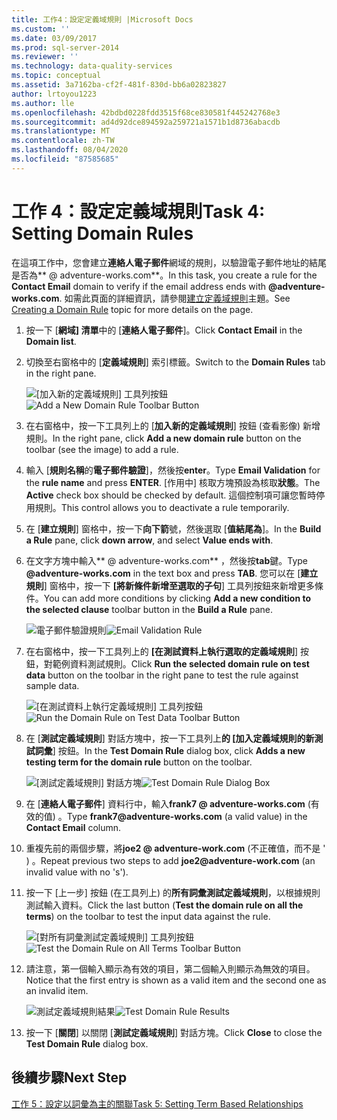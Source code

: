 ```yaml
---
title: 工作4：設定定義域規則 |Microsoft Docs
ms.custom: ''
ms.date: 03/09/2017
ms.prod: sql-server-2014
ms.reviewer: ''
ms.technology: data-quality-services
ms.topic: conceptual
ms.assetid: 3a7162ba-cf2f-481f-830d-bb6a02823827
author: lrtoyou1223
ms.author: lle
ms.openlocfilehash: 42bdbd0228fdd3515f68ce830581f445242768e3
ms.sourcegitcommit: ad4d92dce894592a259721a1571b1d8736abacdb
ms.translationtype: MT
ms.contentlocale: zh-TW
ms.lasthandoff: 08/04/2020
ms.locfileid: "87585685"
---
```

# <a name="task-4-setting-domain-rules"></a><span data-ttu-id="582b0-102">工作 4：設定定義域規則</span><span class="sxs-lookup"><span data-stu-id="582b0-102">Task 4: Setting Domain Rules</span></span>
  <span data-ttu-id="582b0-103">在這項工作中，您會建立**連絡人電子郵件**網域的規則，以驗證電子郵件地址的結尾是否為\*\* \@ adventure-works.com\*\*。</span><span class="sxs-lookup"><span data-stu-id="582b0-103">In this task, you create a rule for the **Contact Email** domain to verify if the email address ends with **\@adventure-works.com**.</span></span> <span data-ttu-id="582b0-104">如需此頁面的詳細資訊，請參閱[建立定義域規則](https://msdn.microsoft.com/library/hh510397.aspx)主題。</span><span class="sxs-lookup"><span data-stu-id="582b0-104">See [Creating a Domain Rule](https://msdn.microsoft.com/library/hh510397.aspx) topic for more details on the page.</span></span>  
  
1.  <span data-ttu-id="582b0-105">按一下 [**網域] 清單**中的 [**連絡人電子郵件**]。</span><span class="sxs-lookup"><span data-stu-id="582b0-105">Click **Contact Email** in the **Domain list**.</span></span>  
  
2.  <span data-ttu-id="582b0-106">切換至右窗格中的 [**定義域規則**] 索引標籤。</span><span class="sxs-lookup"><span data-stu-id="582b0-106">Switch to the **Domain Rules** tab in the right pane.</span></span>  
  
     <span data-ttu-id="582b0-107">![[加入新的定義域規則] 工具列按鈕](../../2014/tutorials/media/et-settingdomainrules-01.jpg "[加入新的定義域規則] 工具列按鈕")</span><span class="sxs-lookup"><span data-stu-id="582b0-107">![Add a New Domain Rule Toolbar Button](../../2014/tutorials/media/et-settingdomainrules-01.jpg "Add a New Domain Rule Toolbar Button")</span></span>  
  
3.  <span data-ttu-id="582b0-108">在右窗格中，按一下工具列上的 [**加入新的定義域規則**] 按鈕 (查看影像) 新增規則。</span><span class="sxs-lookup"><span data-stu-id="582b0-108">In the right pane, click **Add a new domain rule** button on the toolbar (see the image) to add a rule.</span></span>  
  
4.  <span data-ttu-id="582b0-109">輸入 [**規則名稱**的**電子郵件驗證**]，然後按**enter**。</span><span class="sxs-lookup"><span data-stu-id="582b0-109">Type **Email Validation** for the **rule name** and press **ENTER**.</span></span> <span data-ttu-id="582b0-110">[作用中] 核取方塊預設為核取**狀態**。</span><span class="sxs-lookup"><span data-stu-id="582b0-110">The **Active** check box should be checked by default.</span></span> <span data-ttu-id="582b0-111">這個控制項可讓您暫時停用規則。</span><span class="sxs-lookup"><span data-stu-id="582b0-111">This control allows you to deactivate a rule temporarily.</span></span>  
  
5.  <span data-ttu-id="582b0-112">在 [**建立規則**] 窗格中，按一下**向下箭**號，然後選取 [**值結尾為**]。</span><span class="sxs-lookup"><span data-stu-id="582b0-112">In the **Build a Rule** pane, click **down arrow**, and select **Value ends with**.</span></span>  
  
6.  <span data-ttu-id="582b0-113">在文字方塊中輸入\*\* \@ adventure-works.com\*\* ，然後按**tab**鍵。</span><span class="sxs-lookup"><span data-stu-id="582b0-113">Type **\@adventure-works.com** in the text box and press **TAB**.</span></span> <span data-ttu-id="582b0-114">您可以在 [**建立規則**] 窗格中，按一下 **[將新條件新增至選取的子句**] 工具列按鈕來新增更多條件。</span><span class="sxs-lookup"><span data-stu-id="582b0-114">You can add more conditions by clicking **Add a new condition to the selected clause** toolbar button in the **Build a Rule** pane.</span></span>  
  
     <span data-ttu-id="582b0-115">![電子郵件驗證規則](../../2014/tutorials/media/et-settingdomainrules-02.jpg "電子郵件驗證規則")</span><span class="sxs-lookup"><span data-stu-id="582b0-115">![Email Validation Rule](../../2014/tutorials/media/et-settingdomainrules-02.jpg "Email Validation Rule")</span></span>  
  
7.  <span data-ttu-id="582b0-116">在右窗格中，按一下工具列上的 **[在測試資料上執行選取的定義域規則**] 按鈕，對範例資料測試規則。</span><span class="sxs-lookup"><span data-stu-id="582b0-116">Click **Run the selected domain rule on test data** button on the toolbar in the right pane to test the rule against sample data.</span></span>  
  
     <span data-ttu-id="582b0-117">![[在測試資料上執行定義域規則] 工具列按鈕](../../2014/tutorials/media/et-settingdomainrules-03.jpg "[在測試資料上執行定義域規則] 工具列按鈕")</span><span class="sxs-lookup"><span data-stu-id="582b0-117">![Run the Domain Rule on Test Data Toolbar Button](../../2014/tutorials/media/et-settingdomainrules-03.jpg "Run the Domain Rule on Test Data Toolbar Button")</span></span>  
  
8.  <span data-ttu-id="582b0-118">在 [**測試定義域規則**] 對話方塊中，按一下工具列上**的 [加入定義域規則的新測試詞彙**] 按鈕。</span><span class="sxs-lookup"><span data-stu-id="582b0-118">In the **Test Domain Rule** dialog box, click **Adds a new testing term for the domain rule** button on the toolbar.</span></span>  
  
     <span data-ttu-id="582b0-119">![[測試定義域規則] 對話方塊](../../2014/tutorials/media/et-settingdomainrules-04.jpg "[測試定義域規則] 對話方塊")</span><span class="sxs-lookup"><span data-stu-id="582b0-119">![Test Domain Rule Dialog Box](../../2014/tutorials/media/et-settingdomainrules-04.jpg "Test Domain Rule Dialog Box")</span></span>  
  
9. <span data-ttu-id="582b0-120">在 [**連絡人電子郵件**] 資料行中，輸入**frank7 \@ adventure-works.com** (有效的值) 。</span><span class="sxs-lookup"><span data-stu-id="582b0-120">Type **frank7\@adventure-works.com** (a valid value) in the **Contact Email** column.</span></span>  
  
10. <span data-ttu-id="582b0-121">重複先前的兩個步驟，將**joe2 \@ adventure-work.com** (不正確值，而不是 ' ) 。</span><span class="sxs-lookup"><span data-stu-id="582b0-121">Repeat previous two steps to add **joe2\@adventure-work.com** (an invalid value with no 's').</span></span>  
  
11. <span data-ttu-id="582b0-122">按一下 [上一步] 按鈕 (在工具列上) 的**所有詞彙測試定義域規則**，以根據規則測試輸入資料。</span><span class="sxs-lookup"><span data-stu-id="582b0-122">Click the last button (**Test the domain rule on all the terms**) on the toolbar to test the input data against the rule.</span></span>  
  
     <span data-ttu-id="582b0-123">![[對所有詞彙測試定義域規則] 工具列按鈕](../../2014/tutorials/media/et-settingdomainrules-05.jpg "[對所有詞彙測試定義域規則] 工具列按鈕")</span><span class="sxs-lookup"><span data-stu-id="582b0-123">![Test the Domain Rule on All Terms Toolbar Button](../../2014/tutorials/media/et-settingdomainrules-05.jpg "Test the Domain Rule on All Terms Toolbar Button")</span></span>  
  
12. <span data-ttu-id="582b0-124">請注意，第一個輸入顯示為有效的項目，第二個輸入則顯示為無效的項目。</span><span class="sxs-lookup"><span data-stu-id="582b0-124">Notice that the first entry is shown as a valid item and the second one as an invalid item.</span></span>  
  
     <span data-ttu-id="582b0-125">![測試定義域規則結果](../../2014/tutorials/media/et-settingdomainrules-06.jpg "測試定義域規則結果")</span><span class="sxs-lookup"><span data-stu-id="582b0-125">![Test Domain Rule Results](../../2014/tutorials/media/et-settingdomainrules-06.jpg "Test Domain Rule Results")</span></span>  
  
13. <span data-ttu-id="582b0-126">按一下 [**關閉**] 以關閉 [**測試定義域規則**] 對話方塊。</span><span class="sxs-lookup"><span data-stu-id="582b0-126">Click **Close** to close the **Test Domain Rule** dialog box.</span></span>  
  
## <a name="next-step"></a><span data-ttu-id="582b0-127">後續步驟</span><span class="sxs-lookup"><span data-stu-id="582b0-127">Next Step</span></span>  
 [<span data-ttu-id="582b0-128">工作 5：設定以詞彙為主的關聯</span><span class="sxs-lookup"><span data-stu-id="582b0-128">Task 5: Setting Term Based Relationships</span></span>](../../2014/tutorials/task-5-setting-term-based-relationships.md)  
  
  
